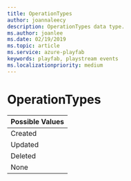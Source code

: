 ```yaml
---
title: OperationTypes
author: joannaleecy
description: OperationTypes data type.
ms.author: joanlee
ms.date: 02/19/2019
ms.topic: article
ms.service: azure-playfab
keywords: playfab, playstream events
ms.localizationpriority: medium
---
```


# OperationTypes

|Possible Values       |
| :--------------------|
| Created              |
| Updated              |
| Deleted              |
| None                 |
